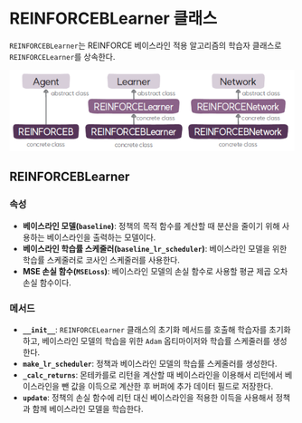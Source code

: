 # REINFORCEBLearner 클래스
`REINFORCEBLearner`는 REINFORCE 베이스라인 적용 알고리즘의 학습자 클래스로 `REINFORCELearner`를 상속한다.

![REINFORCE 베이스라인 적용 알고리즘의 에이전트, 학습자, 네트워크 클래스](img/class_diagram.png)


## REINFORCEBLearner
### 속성
* **베이스라인 모델(`baseline`)**: 정책의 목적 함수를 계산할 때 분산을 줄이기 위해 사용하는 베이스라인을 출력하는 모델이다.
* **베이스라인 학습률 스케줄러(`baseline_lr_scheduler`)**: 베이스라인 모델을 위한 학습률 스케줄러로 코사인 스케줄러를 사용한다.
* **MSE 손실 함수(`MSELoss`)**: 베이스라인 모델의 손실 함수로 사용할 평균 제곱 오차 손실 함수이다.

### 메서드
* **`__init__`**: `REINFORCELearner` 클래스의 초기화 메서드를 호출해 학습자를 초기화 하고, 베이스라인 모델의 학습을 위한 `Adam` 옵티마이저와 학습률 스케줄러를 생성한다.
* **`make_lr_scheduler`**: 정책과 베이스라인 모델의 학습률 스케줄러를 생성한다.
* **`_calc_returns`**: 몬테카를로 리턴을 계산할 때 베이스라인을 이용해서 리턴에서 베이스라인을 뺀 값을 이득으로 계산한 후 버퍼에 추가 데이터 필드로 저장한다.
* **`update`**: 정책의 손실 함수에 리턴 대신 베이스라인을 적용한 이득을 사용해서 정책과 함께 베이스라인 모델을 학습한다.
